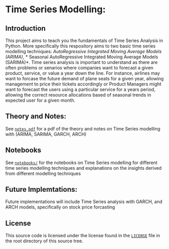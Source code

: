 # Time Series Modelling:


## Introduction

This project aims to teach you the fundamentals of Time Series Analysis in Python. More specifically this respository aims to two basic time series modelling techniques: *AutoRegressive Integrated Moving Average Models (ARIMA)*, * Seasonal AutoRegressive Integrated Moving Average Models (SARIMA)*. Time series analysis is important to understand as there are often problems or senarios where companies want to forecast a given product, service, or value a year down the line. For instance, airlines may want to forcase the future demand of plane seats for a given year, allowing management to price their tickets accordingly or Product Managers might want to forecast the users using a particular service for a years period, allowing the correct resource allocations based of seasonal trends in expected user for a given month.

## Theory and Notes:


See [`notes_pdf`](notes_pdf/) for a pdf of the theory and notes on Time Series modelling with (ARIMA, SARIMA, GARCH, ARCH)


## Notebooks


See [`notebooks/`](notebooks/) for the notebooks on Time Series modelling for different time series modelling techniques and explanations on the insights derived from different modelling techniques

## Future Implemtations:


Future implementations will include Time Series analysis with GARCH, and ARCH models, specifically on stock price forcasting


## License


This source code is licensed under the license found in the [`LICENSE`](LICENSE) file in the root directory of this source tree.